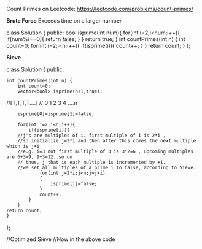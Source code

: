 Count Primes on Leetcode: https://leetcode.com/problems/count-primes/  

**Brute Force**
Exceeds time on a larger number


class Solution {
public:
    bool isprime(int num){
        for(int i=2;i<num;i++){
            if(num%i==0){
                return false;
            }
        }
        return true;
    }
    int countPrimes(int n) {
        int count=0;
        for(int i=2;i<n;i++){
            if(isprime(i)){
                count++;
            }
        }
    return count;
    }
};

**Sieve**

class Solution {
public:

    int countPrimes(int n) {
        int count=0;
        vector<bool> isprime(n+1,true);
//[T,T,T,T....]
// 0 1 2 3 4 ....n 

        isprime[0]=isprime[1]=false;

        for(int i=2;i<n;i++){
            if(isprime[i]){
        //j's are multiples of i. first multiple of i is 2*i ,
        //so initialize j=2*i and then after this comes the next multiple which is j+i 
        //e.g. i=3 not first multiple of 3 is 3*2=6 , upcoming multiples are 6+3=9, 9+3=12..so on
        // thus, j that is each multiple is incremented by +i.
        //we set all multiples of a prime i to false, according to Sieve.
                for(int j=2*i;j<n;j=j+i)
                {
                    isprime[j]=false;
                }
                count++;
            }
        }
    return count;
    }
};

//Optimized Sieve
//Now in the above code
